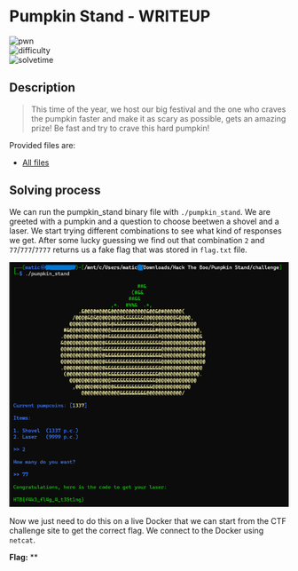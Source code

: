 # Pumpkin Stand - WRITEUP

![pwn](https://img.shields.io/badge/category-pwn-brightgreen) <br>
![difficulty](https://img.shields.io/badge/difficulty-easy-green) <br>
![solvetime](https://img.shields.io/badge/solved-durring%20event-green)

## Description

> This time of the year, we host our big festival and the one who craves the pumpkin faster and make it as scary as possible, gets an amazing prize! Be fast and try to crave this hard pumpkin!

Provided files are:
- [All files](challenge)

## Solving process

We can run the pumpkin_stand binary file with `./pumpkin_stand`. We are greeted with a pumpkin and a question to choose beetwen a shovel and a laser. We start trying different combinations to see what kind of responses we get. After some lucky guessing we find out that combination `2` and `77`/`777`/`7777` returns us a fake flag that was stored in `flag.txt` file.

![fakeflag](images/fake_flag.png)

Now we just need to do this on a live Docker that we can start from the CTF challenge site to get the correct flag. We connect to the Docker using `netcat`. 

**Flag:** **
